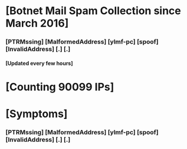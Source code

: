 # [Botnet Mail Spam Collection since March 2016]
### [PTRMssing] [MalformedAddress] [ylmf-pc] [spoof] [InvalidAddress] [.] [.]
#### [Updated every few hours]

# [Counting 90099 IPs]

# [Symptoms] 
###   [PTRMssing] [MalformedAddress] [ylmf-pc] [spoof] [InvalidAddress] [.] [.]
